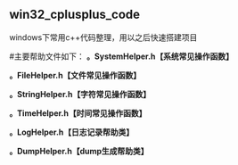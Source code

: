## win32_cplusplus_code
windows下常用c++代码整理，用以之后快速搭建项目

#主要帮助文件如下：
**。SystemHelper.h【系统常见操作函数】**


**。FileHelper.h【文件常见操作函数】**


**。StringHelper.h【字符常见操作函数】**


**。TimeHelper.h【时间常见操作函数】**


**。LogHelper.h【日志记录帮助类】**


**。DumpHelper.h【dump生成帮助类】**

